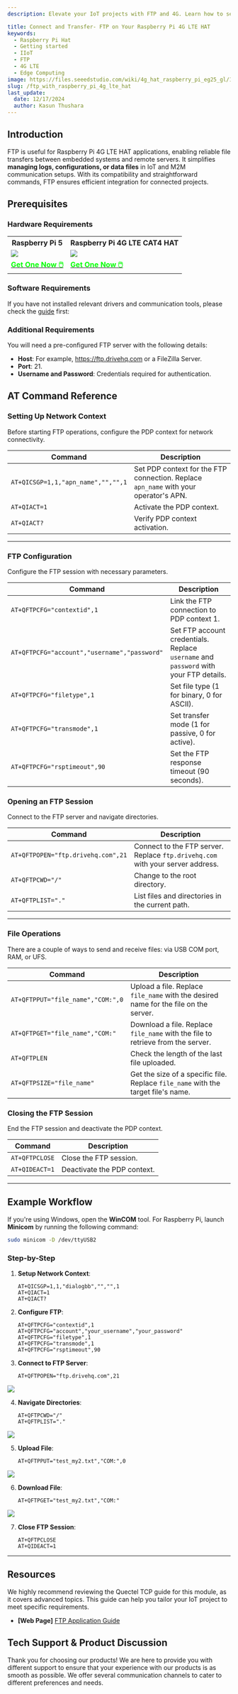 ```yaml
---
description: Elevate your IoT projects with FTP and 4G. Learn how to securely transfer files, automate tasks, and monitor remote devices using your Raspberry Pi 4G HAT.

title: Connect and Transfer- FTP on Your Raspberry Pi 4G LTE HAT 
keywords:
  - Raspberry Pi Hat
  - Getting started
  - IIoT
  - FTP
  - 4G LTE
  - Edge Computing
image: https://files.seeedstudio.com/wiki/4g_hat_raspberry_pi_eg25_gl/1-114993408-LTE-CAT-4-EG25-GL-4G-HAT-for-Raspberry-Pi.webp
slug: /ftp_with_raspberry_pi_4g_lte_hat
last_update:
  date: 12/17/2024
  author: Kasun Thushara
---
```


## Introduction

FTP is useful for Raspberry Pi 4G LTE HAT applications, enabling reliable file transfers between embedded systems and remote servers. It simplifies **managing logs, configurations, or data files** in IoT and M2M communication setups. With its compatibility and straightforward commands, FTP ensures efficient integration for connected projects.

## Prerequisites

### Hardware Requirements 

<div class="table-center">
  <table align="center">
    <tr>
        <th>Raspberry Pi 5</th>
         <th>Raspberry Pi 4G LTE CAT4 HAT</th>
    </tr>
    <tr>
        <td><div style={{textAlign:'center'}}><img src="https://media-cdn.seeedstudio.com/media/catalog/product/cache/bb49d3ec4ee05b6f018e93f896b8a25d/1/-/1-102110919-raspberry-pi-5-8gb-45font.jpg" style={{width:250, height:'auto'}}/></div></td>    
         <td><div style={{textAlign:'center'}}><img src="https://media-cdn.seeedstudio.com/media/catalog/product/cache/bb49d3ec4ee05b6f018e93f896b8a25d/1/_/1_23_1.jpg" style={{width:250, height:'auto'}}/></div></td>
    </tr>
      <tr>
        <td><div class="get_one_now_container" style={{textAlign: 'center'}}>
          <a class="get_one_now_item" href="https://www.seeedstudio.com/Raspberry-Pi-5-8GB-p-5810.html">
              <strong><span><font color={'FFFFFF'} size={"4"}> Get One Now 🖱️</font></span></strong>
          </a>
      </div></td>
<td><div class="get_one_now_container" style={{textAlign: 'center'}}>
          <a class="get_one_now_item" href="https://www.seeedstudio.com/LTE-CAT-4-EG25-GL-HAT-for-Raspberry-Pi-p-6325.html">
              <strong><span><font color={'FFFFFF'} size={"4"}> Get One Now 🖱️</font></span></strong>
          </a>
      </div></td>
    </tr>
  </table>
</div>

### Software Requirements 

If you have not installed relevant drivers and communication tools, please check the [guide](https://wiki.seeedstudio.com/getting_started_raspberry_pi_4g_lte_hat/#software-preparation) first:

### Additional Requirements 

You will need a pre-configured FTP server with the following details:

- **Host**: For example, https://ftp.drivehq.com or a FileZilla Server.
- **Port**: 21.
- **Username and Password**: Credentials required for authentication.

## AT Command Reference

### Setting Up Network Context

Before starting FTP operations, configure the PDP context for network connectivity.

| **Command**                        | **Description**                                                           |
|------------------------------------|---------------------------------------------------------------------------|
| `AT+QICSGP=1,1,"apn_name","","",1` | Set PDP context for the FTP connection. Replace `apn_name` with your operator's APN. |
| `AT+QIACT=1`                       | Activate the PDP context.                                                 |
| `AT+QIACT?`                        | Verify PDP context activation.                                            |

---

### FTP Configuration
Configure the FTP session with necessary parameters.

| **Command**                                  | **Description**                                        |
|----------------------------------------------|--------------------------------------------------------|
| `AT+QFTPCFG="contextid",1`                   | Link the FTP connection to PDP context 1.             |
| `AT+QFTPCFG="account","username","password"` | Set FTP account credentials. Replace `username` and `password` with your FTP details. |
| `AT+QFTPCFG="filetype",1`                    | Set file type (1 for binary, 0 for ASCII).            |
| `AT+QFTPCFG="transmode",1`                   | Set transfer mode (1 for passive, 0 for active).      |
| `AT+QFTPCFG="rsptimeout",90`                 | Set the FTP response timeout (90 seconds).            |


### Opening an FTP Session
Connect to the FTP server and navigate directories.

| **Command**                           | **Description**                                   |
|---------------------------------------|---------------------------------------------------|
| `AT+QFTPOPEN="ftp.drivehq.com",21`    | Connect to the FTP server. Replace `ftp.drivehq.com` with your server address. |
| `AT+QFTPCWD="/"`                      | Change to the root directory.                    |
| `AT+QFTPLIST="."`                     | List files and directories in the current path.  |

---

### File Operations
There are a couple of ways to send and receive files: via USB COM port, RAM, or UFS.


| **Command**                          | **Description**                                      |
|--------------------------------------|------------------------------------------------------|
| `AT+QFTPPUT="file_name","COM:",0`    | Upload a file. Replace `file_name` with the desired name for the file on the server. |
| `AT+QFTPGET="file_name","COM:"`      | Download a file. Replace `file_name` with the file to retrieve from the server. |
| `AT+QFTPLEN`                         | Check the length of the last file uploaded.         |
| `AT+QFTPSIZE="file_name"`            | Get the size of a specific file. Replace `file_name` with the target file's name. |


### Closing the FTP Session
End the FTP session and deactivate the PDP context.

| **Command**         | **Description**                               |
|---------------------|-----------------------------------------------|
| `AT+QFTPCLOSE`      | Close the FTP session.                       |
| `AT+QIDEACT=1`      | Deactivate the PDP context.                  |

---

##  Example Workflow

If you're using Windows, open the **WinCOM** tool. For Raspberry Pi, launch **Minicom** by running the following command:

```bash
sudo minicom -D /dev/ttyUSB2
```
### Step-by-Step

1. **Setup Network Context**:
    ```
    AT+QICSGP=1,1,"dialogbb","","",1
    AT+QIACT=1
    AT+QIACT?
    ```
2. **Configure FTP**:
    ```
    AT+QFTPCFG="contextid",1
    AT+QFTPCFG="account","your_username","your_password"
    AT+QFTPCFG="filetype",1
    AT+QFTPCFG="transmode",1
    AT+QFTPCFG="rsptimeout",90
    ```
3. **Connect to FTP Server**:
    ```
    AT+QFTPOPEN="ftp.drivehq.com",21
    ```
<div style={{ textAlign: 'center' }}>
  <img 
    src="https://files.seeedstudio.com/wiki/4g_hat_raspberry_pi_eg25_gl/ftp1.PNG" 
    style={{ width: 500}} 
  />
</div>

4. **Navigate Directories**:
    ```
    AT+QFTPCWD="/"
    AT+QFTPLIST="."
    ```
<div style={{ textAlign: 'center' }}>
  <img 
    src="https://files.seeedstudio.com/wiki/4g_hat_raspberry_pi_eg25_gl/ftp2.PNG" 
    style={{ width: 500}} 
  />
</div>

5. **Upload File**:
    ```
    AT+QFTPPUT="test_my2.txt","COM:",0
    ```
<div style={{ textAlign: 'center' }}>
  <img 
    src="https://files.seeedstudio.com/wiki/4g_hat_raspberry_pi_eg25_gl/upload_ftp.PNG" 
    style={{ width: 600}} 
  />
</div>

6. **Download File**:
    ```
    AT+QFTPGET="test_my2.txt","COM:"
    ```
<div style={{ textAlign: 'center' }}>
  <img 
    src="https://files.seeedstudio.com/wiki/4g_hat_raspberry_pi_eg25_gl/download_ftp.PNG" 
    style={{ width: 500}} 
  />
</div>

7. **Close FTP Session**:
    ```
    AT+QFTPCLOSE
    AT+QIDEACT=1
    ```

---

## Resources

We highly recommend reviewing the Quectel TCP guide for this module, as it covers advanced topics. This guide can help you tailor your IoT project to meet specific requirements.

- **[Web Page]** [FTP Application Guide](https://www.quectel.com/download/quectel_ec2xeg2xeg9xem05_series_ftps_application_note_v1-3/)
  



## Tech Support & Product Discussion

Thank you for choosing our products! We are here to provide you with different support to ensure that your experience with our products is as smooth as possible. We offer several communication channels to cater to different preferences and needs.

<div class="button_tech_support_container">
<a href="https://forum.seeedstudio.com/" class="button_forum"></a> 
<a href="https://www.seeedstudio.com/contacts" class="button_email"></a>
</div>

<div class="button_tech_support_container">
<a href="https://discord.gg/eWkprNDMU7" class="button_discord"></a> 
<a href="https://github.com/Seeed-Studio/wiki-documents/discussions/69" class="button_discussion"></a>
</div>